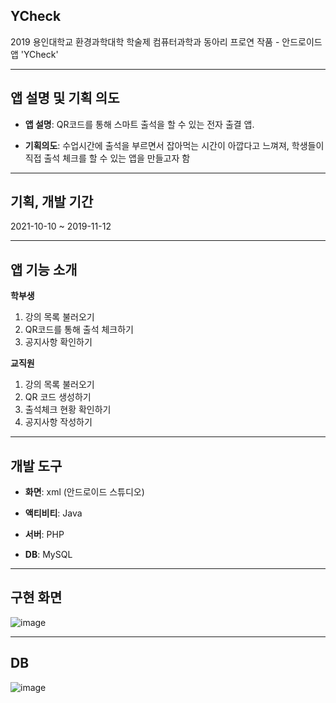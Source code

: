 ## YCheck
2019 용인대학교 환경과학대학 학술제 컴퓨터과학과 동아리 프로연 작품 - 안드로이드 앱 'YCheck'

------------

## 앱 설명 및 기획 의도

+ **앱 설명**: QR코드를 통해 스마트 출석을 할 수 있는 전자 출결 앱. 

+ **기획의도**: 수업시간에 출석을 부르면서 잡아먹는 시간이 아깝다고 느껴져, 학생들이 직접 출석 체크를 할 수 있는 앱을 만들고자 함

------------

## 기획, 개발 기간

2021-10-10 ~ 2019-11-12

------------

## 앱 기능 소개
**학부생**
  1. 강의 목록 불러오기
  2. QR코드를 통해 출석 체크하기
  3. 공지사항 확인하기

**교직원**
  1. 강의 목록 불러오기
  2. QR 코드 생성하기
  3. 출석체크 현황 확인하기
  4. 공지사항 작성하기

------------

## 개발 도구
+ **화면**: xml (안드로이드 스튜디오)
 
+ **액티비티**: Java
 
+ **서버**: PHP

+ **DB**: MySQL

------------

## 구현 화면
![image](https://user-images.githubusercontent.com/40011759/139844041-b062a764-cb31-4f42-a27d-1b51c35fa9f5.png)

------------

## DB
![image](https://user-images.githubusercontent.com/40011759/139841786-c3bf7662-7042-4471-887d-543b1aa5b9dc.png)


